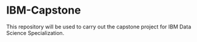 # IBM-Capstone
This repository will be used to carry out the capstone project for IBM Data Science Specialization.
